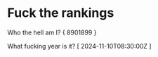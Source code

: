 # Fuck the rankings

Who the hell am I?
{ 8901899 }

What fucking year is it?
[ 2024-11-10T08:30:00Z ]
